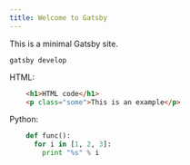 ```yaml
---
title: Welcome to Gatsby
---
```


This is a minimal Gatsby site.

```
gatsby develop
```

HTML:

```html
    <h1>HTML code</h1>
    <p class="some">This is an example</p>
```

Python:

```python
    def func():
      for i in [1, 2, 3]:
        print "%s" % i
```
